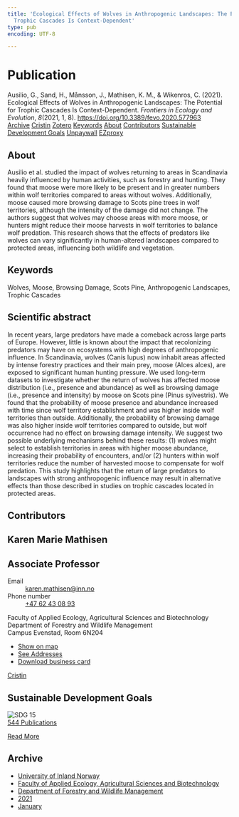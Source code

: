 ```yaml
---
title: 'Ecological Effects of Wolves in Anthropogenic Landscapes: The Potential for
  Trophic Cascades Is Context-Dependent'
type: pub
encoding: UTF-8

---
```

<h1>Publication</h1>
<article id="csl-bib-container-GYKSRT4D" class="csl-bib-container">
  <div class="csl-bib-body"> <div class="csl-entry">Ausilio, G., Sand, H., Månsson, J., Mathisen, K. M., &#38; Wikenros, C. (2021). Ecological Effects of Wolves in Anthropogenic Landscapes: The Potential for Trophic Cascades Is Context-Dependent. <i>Frontiers in Ecology and Evolution</i>, <i>8</i>(2021, 1, 8). <a href="https://doi.org/10.3389/fevo.2020.577963">https://doi.org/10.3389/fevo.2020.577963</a></div> </div>
  <div class="csl-bib-buttons">
    <a href="#taxonomy-article-GYKSRT4D" alt="archive" class="csl-bib-button">Archive</a>
    <a href="https://app.cristin.no/results/show.jsf?id=1867495" alt="Cristin" class="csl-bib-button">Cristin</a>
    <a href="http://zotero.org/groups/5881554/items/GYKSRT4D" alt="Zotero" class="csl-bib-button">Zotero</a>
    <a href="#keywords-article-GYKSRT4D" alt="keywords" class="csl-bib-button">Keywords</a>
    <a href="#about-article-GYKSRT4D" alt="about_pub" class="csl-bib-button">About</a>
    <a href="#contributors-article-GYKSRT4D" alt="contributors" class="csl-bib-button">Contributors</a>
    <a href="#sdg-article-GYKSRT4D" alt="sdg" class="csl-bib-button">Sustainable Development Goals</a>
    <a href="https://www.frontiersin.org/articles/10.3389/fevo.2020.577963/pdf" alt="Unpaywall" class="csl-bib-button">Unpaywall</a>
    <a href="https://www.frontiersin.org/articles/10.3389/fevo.2020.577963/pdf" alt="EZproxy" class="csl-bib-button">EZproxy</a>
  </div>
  <div id="csl-bib-meta-container-GYKSRT4D"></div>
</article>
<div id="csl-bib-meta-GYKSRT4D" class="csl-bib-meta">
  <article id="about-article-GYKSRT4D" class="about_pub-article">
    <h1>About</h1>
    Ausilio et al. studied the impact of wolves returning to areas in Scandinavia heavily influenced by human activities, such as forestry and hunting. They found that moose were more likely to be present and in greater numbers within wolf territories compared to areas without wolves. Additionally, moose caused more browsing damage to Scots pine trees in wolf territories, although the intensity of the damage did not change. The authors suggest that wolves may choose areas with more moose, or hunters might reduce their moose harvests in wolf territories to balance wolf predation. This research shows that the effects of predators like wolves can vary significantly in human-altered landscapes compared to protected areas, influencing both wildlife and vegetation.
  </article>
  <article id="keywords-article-GYKSRT4D" class="keywords-article">
    <h1>Keywords</h1>
    Wolves, Moose, Browsing Damage, Scots Pine, Anthropogenic Landscapes, Trophic Cascades
  </article>
  <article id="abstract-article-GYKSRT4D" class="abstract-article">
    <h1>Scientific abstract</h1>
    In recent years, large predators have made a comeback across large parts of Europe. However, little is known about the impact that recolonizing predators may have on ecosystems with high degrees of anthropogenic influence. In Scandinavia, wolves (Canis lupus) now inhabit areas affected by intense forestry practices and their main prey, moose (Alces alces), are exposed to significant human hunting pressure. We used long-term datasets to investigate whether the return of wolves has affected moose distribution (i.e., presence and abundance) as well as browsing damage (i.e., presence and intensity) by moose on Scots pine (Pinus sylvestris). We found that the probability of moose presence and abundance increased with time since wolf territory establishment and was higher inside wolf territories than outside. Additionally, the probability of browsing damage was also higher inside wolf territories compared to outside, but wolf occurrence had no effect on browsing damage intensity. We suggest two possible underlying mechanisms behind these results: (1) wolves might select to establish territories in areas with higher moose abundance, increasing their probability of encounters, and/or (2) hunters within wolf territories reduce the number of harvested moose to compensate for wolf predation. This study highlights that the return of large predators to landscapes with strong anthropogenic influence may result in alternative effects than those described in studies on trophic cascades located in protected areas.
  </article>
  <article id="contributors-article-GYKSRT4D" class="contributors-article">
    <h1>Contributors</h1>
    <div class="personas"> <div class="vrtx-hinn-person-card"> <div class="photo"> <i class="lar la-user-circle missing-person"></i> </div> <div class="info"> <hgroup><h1>Karen Marie Mathisen</h1> <h2>Associate Professor</h2> </hgroup><dl> <dt>Email</dt> <dd> <a href="mailto:karen.mathisen@inn.no">karen.mathisen@inn.no</a> </dd> <dt>Phone number</dt> <dd><a href="tel:+4762430893"> +47 62 43 08 93 </a></dd> </dl> <p> Faculty of Applied Ecology, Agricultural Sciences and Biotechnology<br> Department of Forestry and Wildlife Management<br> Campus Evenstad, Room 6N204 </p> <ul class="vrtx-hinn-links"> <li><a href="https://www.google.com/maps?q=61.42516,11.07813">Show on map</a></li> <li><a href="https://www.inn.no/english/find-an-employee/karen-mathisen.html#vrtx-hinn-addresses">See Addresses</a></li> <li><a href="https://www.inn.no/english/find-an-employee/karen-mathisen.html?vrtx=vcf">Download business card</a></li> </ul> </div> </div> <a href="https://app.cristin.no/persons/show.jsf?id=328273" alt="Cristin URL" class="personas-cristin">Cristin</a> </div>
  </article>
  <article id="sdg-article-GYKSRT4D" class="sdg-article">
    <h1>Sustainable Development Goals</h1>
    <div class="sdg-container"><div id="sdg15" class="sdg">
        <img src="{{< params subfolder >}}images/sdg/sdg15_en.png" class="image" alt="SDG 15">
        <div class="sdg-overlay">
          <a href="{{< params subfolder >}}en/archive/?sdg=15#archive" class="sdg-publication-count"><span>544</span> Publications</a>
          <p><a href="https://sdgs.un.org/goals/goal15" class="sdg-read-more">Read More</a></p>
        </div>
      </div></div>
  </article>
  <article id="taxonomy-article-GYKSRT4D" class="taxonomy-article">
    <h1>Archive</h1>
    <ul>
      <li><a href="{{< params subfolder >}}en/archive/?key=3DCRN523">University of Inland Norway</a></li>
      <li><a href="{{< params subfolder >}}en/archive/?key=T77LXH6D">Faculty of Applied Ecology, Agricultural Sciences and Biotechnology</a></li>
      <li><a href="{{< params subfolder >}}en/archive/?key=7TRARPE3">Department of Forestry and Wildlife Management</a></li>
      <li><a href="{{< params subfolder >}}en/archive/?key=5LT6Q2XL">2021</a></li>
      <li><a href="{{< params subfolder >}}en/archive/?key=Z2K94IUE">January</a></li>
    </ul>
  </article>
</div>
